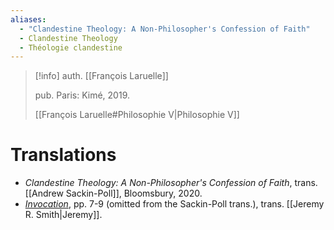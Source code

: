 ```yaml
---
aliases:
  - "Clandestine Theology: A Non-Philosopher's Confession of Faith"
  - Clandestine Theology
  - Théologie clandestine
---
```

>[!info]
>auth. [[François Laruelle]]
>
>pub. Paris: Kimé, 2019.
>
>[[François Laruelle#Philosophie V|Philosophie V]]

# Translations

* _Clandestine Theology: A Non-Philosopher's Confession of Faith_, trans. [[Andrew Sackin-Poll]], Bloomsbury, 2020.
* [_Invocation_](https://endemictheory.wordpress.com/2021/12/06/translation-of-francois-laruelle-invocation-from-theologie-clandestine-pour-les-sans-religion/), pp. 7-9 (omitted from the Sackin-Poll trans.), trans. [[Jeremy R. Smith|Jeremy]].
